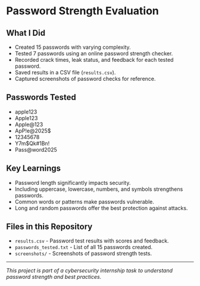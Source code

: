 # Password Strength Evaluation

## What I Did

- Created 15 passwords with varying complexity.
- Tested 7 passwords using an online password strength checker.
- Recorded crack times, leak status, and feedback for each tested password.
- Saved results in a CSV file (`results.csv`).
- Captured screenshots of password checks for reference.

## Passwords Tested

- apple123  
- Apple123  
- Apple@123  
- ApP!e@2025$  
- 12345678  
- Y7m$Qk#1Bn!  
- Pass@word2025  

## Key Learnings

- Password length significantly impacts security.
- Including uppercase, lowercase, numbers, and symbols strengthens passwords.
- Common words or patterns make passwords vulnerable.
- Long and random passwords offer the best protection against attacks.

## Files in this Repository

- `results.csv` - Password test results with scores and feedback.
- `passwords_tested.txt` - List of all 15 passwords created.
- `screenshots/` - Screenshots of password strength tests.

---

*This project is part of a cybersecurity internship task to understand password strength and best practices.*
